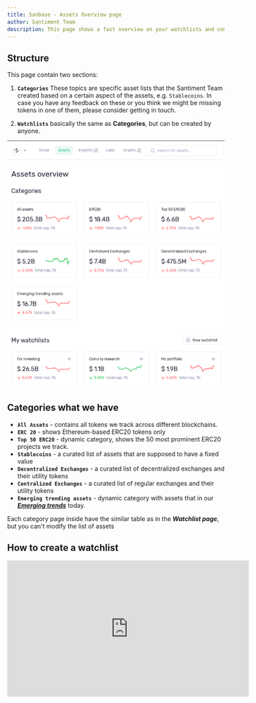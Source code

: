 ```yaml
---
title: Sanbase - Assets Overview page
author: Santiment Team
description: This page shows a fast overview on your watchlists and common categories
---
```


## Structure

This page contain two sections:

1. **`Categories`**
   These topics are specific asset lists that the
   Santiment Team created based on a certain aspect of the assets, e.g.
   `Stablecoins`. In case you have any feedback on these or you think we
   might be missing tokens in one of them, please consider getting in
   touch.

2. **`Watchlists`** basically the same as **Categories**, but can be created by
   anyone.

![](assets.png)

## Categories what we have

- **`All Assets`** - contains all tokens we track across different blockchains.
- **`ERC 20`** - shows Ethereum-based ERC20 tokens only
- **`Top 50 ERC20`** - dynamic category, shows the 50 most prominent ERC20 projects
  we track.
- **`Stablecoins`** - a curated list of assets that are supposed to
  have a fixed value
- **`Decentralized Exchanges`** - a curated list of decentralized
  exchanges and their utility tokens
- **`Centralized Exchanges`** - a curated list of regular exchanges
  and their utility tokens
- **`Emerging trending assets`** - dynamic category with assets that in our [**_Emerging trends_**](/sanbase/emerging-trends-page) today.

Each category page inside have the similar table as in the **_Watchlist page_**, but you can't modify the list of assets

## How to create a watchlist

<iframe width="560" height="315" src="https://www.youtube.com/embed/yzo1gxoTFsk" frameborder="0" allow="accelerometer; autoplay; encrypted-media; gyroscope; picture-in-picture" allowfullscreen></iframe>

